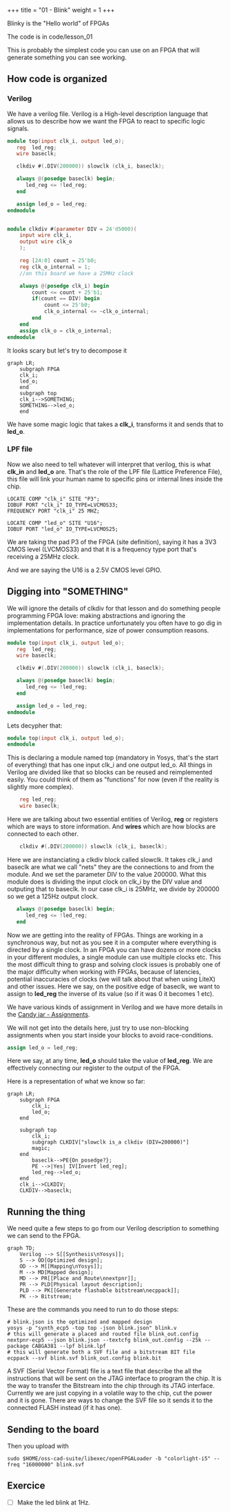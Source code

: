 +++
title = "01 - Blink"
weight = 1
+++

Blinky is the "Hello world" of FPGAs

The code is in code/lesson_01

This is probably the simplest code you can use on an FPGA that will generate something you can see working.

## How code is organized
### Verilog
We have a verilog file. Verilog is a High-level description language that allows us to describe how we want the FPGA to react to specific logic signals.
```verilog
module top(input clk_i, output led_o);
   reg  led_reg;
   wire baseclk;

   clkdiv #(.DIV(200000)) slowclk (clk_i, baseclk);

   always @(posedge baseclk) begin;
      led_reg <= !led_reg;
   end

   assign led_o = led_reg;
endmodule


module clkdiv #(parameter DIV = 24'd5000)(
    input wire clk_i,
    output wire clk_o
    );

    reg [24:0] count = 25'b0;
    reg clk_o_internal = 1;
    //on this board we have a 25MHz clock

    always @(posedge clk_i) begin
        count <= count + 25'b1;
        if(count == DIV) begin
            count <= 25'b0;
            clk_o_internal <= ~clk_o_internal;
        end
    end
    assign clk_o = clk_o_internal;
endmodule
```

It looks scary but let's try to decompose it

```mermaid { align="center" zoom="true" }
graph LR;
    subgraph FPGA
    clk_i;
    led_o;
    end
    subgraph top
    clk_i-->SOMETHING;
    SOMETHING-->led_o;
    end
```
We have some magic logic that takes a **clk_i**, transforms it and sends that to **led_o**.

### LPF file

Now we also need to tell whatever will interpret that verilog, this is what **clk_in** and **led_o** are. That's the role of the LPF file (Lattice Preference File), this file will link your human name to specific pins or internal lines inside the chip.

```
LOCATE COMP "clk_i" SITE "P3";
IOBUF PORT "clk_i" IO_TYPE=LVCMOS33;
FREQUENCY PORT "clk_i" 25 MHZ;

LOCATE COMP "led_o" SITE "U16";
IOBUF PORT "led_o" IO_TYPE=LVCMOS25;
```

We are taking the pad P3 of the FPGA (site definition), saying it has a 3V3 CMOS level (LVCMOS33) and that it is a frequency type port that's receiving a 25MHz clock.

And we are saying the U16 is a 2.5V CMOS level GPIO.

## Digging into "SOMETHING"
We will ignore the details of clkdiv for that lesson and do something people programming FPGA love: making abstractions and ignoring the implementation details. In practice unfortunately you often have to go dig in implementations for performance, size of power consumption reasons.

```verilog
module top(input clk_i, output led_o);
   reg  led_reg;
   wire baseclk;

   clkdiv #(.DIV(200000)) slowclk (clk_i, baseclk);

   always @(posedge baseclk) begin;
      led_reg <= !led_reg;
   end

   assign led_o = led_reg;
endmodule
```

Lets decypher that:
```verilog
module top(input clk_i, output led_o);
endmodule
```

This is declaring a module named top (mandatory in Yosys, that's the start of everything) that has one input clk_i and one output led_o. All things in Verilog are divided like that so blocks can be reused and reimplemented easily. You could think of them as "functions" for now (even if the reality is slightly more complex).

```verilog
	reg led_reg;
    wire baseclk;
```

Here we are talking about two essential entities of Verilog, **reg** or registers which are ways to store information.
And **wires** which are how blocks are connected to each other. 

```verilog
	clkdiv #(.DIV(200000)) slowclk (clk_i, baseclk);
```

Here we are instanciating a clkdiv block called slowclk. It takes clk_i and baseclk are what we call "nets" they are the connections to and from the module. And we set the parameter DIV to the value 200000. What this module does is dividing the input clock on clk_i by the DIV value and outputing that to baseclk. In our case clk_i is 25MHz, we divide by 200000 so we get a 125Hz output clock.

```verilog
   always @(posedge baseclk) begin;
      led_reg <= !led_reg;
   end
```

Now we are getting into the reality of FPGAs. Things are working in a synchronous way, but not as you see it in a computer where everything is directed by a single clock. In an FPGA you can have dozens or more clocks in your different modules, a single module can use multiple clocks etc. This the most difficult thing to grasp and solving clock issues is probably one of the major difficulty when working with FPGAs, because of latencies, potential inaccuracies of clocks (we will talk about that when using LiteX) and other issues.
Here we say, on the positive edge of baseclk, we want to assign to **led_reg** the inverse of its value (so if it was 0 it becomes 1 etc).

We have various kinds of assignment in Verilog and we have more details in the [Candy jar - Assignments](../../candyjar/assignments).


We will not get into the details here, just try to use non-blocking assignments when you start inside your blocks to avoid race-conditions. 

```verilog
assign led_o = led_reg;
```

Here we say, at any time, **led_o** should take the value of **led_reg**. We are effectively connecting our register to the output of the FPGA.

Here is a representation of what we know so far:
```mermaid { align="center" zoom="true" }
graph LR;
    subgraph FPGA
    	clk_i;
    	led_o;
    end
    
    subgraph top
    	clk_i;
    	subgraph CLKDIV["slowclk is_a clkdiv (DIV=200000)"]
    	magic;
    end
		baseclk-->PE{On posedge?};
		PE -->|Yes| IV[Invert led_reg];	
    	led_reg-->led_o;
    end
    clk_i-->CLKDIV;
    CLKDIV-->baseclk;
```

## Running the thing
We need quite a few steps to go from our Verilog description to something we can send to the FPGA.
```mermaid { align="center" zoom="true" }
graph TD;
	Verilog --> S[[Synthesis\nYosys]];
	S --> OD[Optimized design];
    OD --> M[[Mapping\nYosys]];
    M --> MD[Mapped design];
    MD --> PR[[Place and Route\nnextpnr]];
    PR --> PLD[Physical layout description];
    PLD --> PK[[Generate flashable bitstream\necppack]];
    PK --> Bitstream;
```

These are the commands you need to run to do those steps:
```shell
# blink.json is the optimized and mapped design
yosys -p "synth_ecp5 -top top -json blink.json" blink.v
# this will generate a placed and routed file blink_out.config
nextpnr-ecp5 --json blink.json --textcfg blink_out.config --25k --package CABGA381 --lpf blink.lpf
# this will generate both a SVF file and a bitstream BIT file
ecppack --svf blink.svf blink_out.config blink.bit
```

A SVF (Serial Vector Format) file is a text file that describe the all the instructions that will be sent on the JTAG interface to program the chip. It is the way to transfer the Bitstream into the chip through its JTAG interface. 
Currently we are just copying in a volatile way to the chip, cut the power and it is gone. There are ways to change the SVF file so it sends it to the connected FLASH instead (if it has one).

## Sending to the board

Then you upload with
```shell
sudo $HOME/oss-cad-suite/libexec/openFPGALoader -b "colorlight-i5" --freq "16000000" blink.svf
```


## Exercice
- [ ] Make the led blink at 1Hz.
